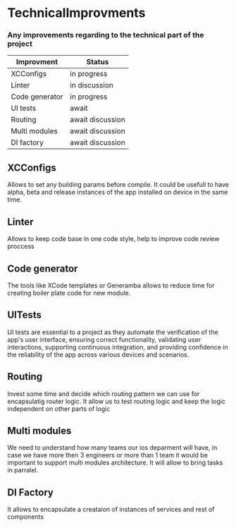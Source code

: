 # TechnicalImprovments
### Any improvements regarding to the technical part of the project

| Improvment     | Status           |
| -------------- | ---------------- |
| XCConfigs      | in progress      |
| Linter         | in discussion    |
| Code generator | in progress      |
| UI tests       | await            |
| Routing        | await discussion |
| Multi modules  | await discussion |
| DI factory     | await discussion |

## XCConfigs
Allows to set any building params before compile. It could be usefull to have alpha, beta and release instances of the app installed on device in the same time.

## Linter
Allows to keep code base in one code style, help to improve code review proccess

## Code  generator
The tools like XCode templates or Generamba allows to reduce time for creating boiler plate code for new module. 

## UITests
UI tests are essential to a project as they automate the verification of the app's user interface, ensuring correct functionality, validating user interactions, supporting continuous integration, and providing confidence in the reliability of the app across various devices and scenarios.

## Routing 
Invest some time and decide which routing pattern we can use for encapsulatig router logic. It allow us to test routing logic and keep the logic independent on other parts of logic

## Multi modules
We need to understand how many teams our ios deparment will have, in case we have more then 3 engineers or more than 1 team it would be important to support multi modules architecture. It will allow to bring tasks in parralel.

## DI Factory
It allows to encapsulate a creataion of instances of services and rest of components
